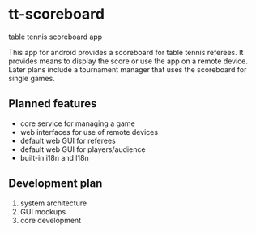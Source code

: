 tt-scoreboard
=============

table tennis scoreboard app

This app for android provides a scoreboard for table tennis referees. It provides means to display the score or use the app on a remote device. Later plans include a tournament manager that uses the scoreboard for single games.

Planned features
---------------

- core service for managing a game
- web interfaces for use of remote devices
- default web GUI for referees
- default web GUI for players/audience
- built-in i18n and l18n

Development plan
---------------

1. system architecture
2. GUI mockups
3. core development


